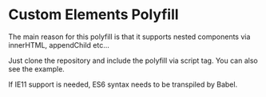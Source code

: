 # Custom Elements Polyfill

The main reason for this polyfill is that it supports nested components via innerHTML, appendChild etc...

Just clone the repository and include the polyfill via script tag. You can also see the example.

If IE11 support is needed, ES6 syntax needs to be transpiled by Babel.

